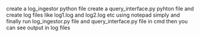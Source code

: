 create a log_ingestor python file 
create a query_interface.py pyhton file 
and create log files like log1.log and log2.log etc using notepad simply
and finally run log_ingestor.py file and query_interface.py file in cmd then you can see output in log files
